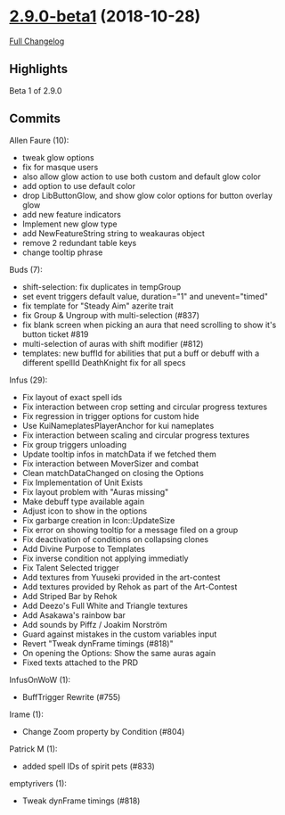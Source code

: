 # [2.9.0-beta1](https://github.com/WeakAuras/WeakAuras2/tree/2.9.0-beta1) (2018-10-28)

[Full Changelog](https://github.com/WeakAuras/WeakAuras2/compare/2.8.1...2.9.0-beta1)

## Highlights

 Beta 1 of 2.9.0 

## Commits

Allen Faure (10):

- tweak glow options
- fix for masque users
- also allow glow action to use both custom and default glow color
- add option to use default color
- drop LibButtonGlow, and show glow color options for button overlay glow
- add new feature indicators
- Implement new glow type
- add NewFeatureString string to weakauras object
- remove 2 redundant table keys
- change tooltip phrase

Buds (7):

- shift-selection: fix duplicates in tempGroup
- set event triggers default value, duration="1" and unevent="timed"
- fix template for "Steady Aim" azerite trait
- fix Group & Ungroup with multi-selection (#837)
- fix blank screen when picking an aura that need scrolling to show it's button ticket #819
- multi-selection of auras with shift modifier (#812)
- templates: new buffId for abilities that put a buff or debuff with a different spellId DeathKnight fix for all specs

Infus (29):

- Fix layout of exact spell ids
- Fix interaction between crop setting and circular progress textures
- Fix regression in trigger options for custom hide
- Use KuiNameplatesPlayerAnchor for kui nameplates
- Fix interaction between scaling and circular progress textures
- Fix group triggers unloading
- Update tooltip infos in matchData if we fetched them
- Fix interaction between MoverSizer and combat
- Clean matchDataChanged on closing the Options
- Fix Implementation of Unit Exists
- Fix layout problem with "Auras missing"
- Make debuff type available again
- Adjust icon to show in the options
- Fix garbarge creation in Icon::UpdateSize
- Fix error on showing tooltip for a message filed on a group
- Fix deactivation of conditions on collapsing clones
- Add Divine Purpose to Templates
- Fix inverse condition not applying immediatly
- Fix Talent Selected trigger
- Add textures from Yuuseki provided in the art-contest
- Add textures provided by Rehok as part of the Art-Contest
- Add Striped Bar by Rehok
- Add Deezo's Full White and Triangle textures
- Add Asakawa's rainbow bar
- Add sounds by Piffz / Joakim Norström
- Guard against mistakes in the custom variables input
- Revert "Tweak dynFrame timings (#818)"
- On opening the Options: Show the same auras again
- Fixed texts attached to the PRD

InfusOnWoW (1):

- BuffTrigger Rewrite (#755)

Irame (1):

- Change Zoom property by Condition (#804)

Patrick M (1):

- added spell IDs of spirit pets (#833)

emptyrivers (1):

- Tweak dynFrame timings (#818)

